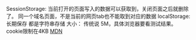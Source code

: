 SessionStorage:
    当前打开的页面写入的数据可以获取到，关闭页面之后就删除了。
    同一个域名页面，不是当前的网页tab也不能取到对应的数据
localStorage:
    长期保存
都是字符串存储
大小： 传统说 5M，具体浏览器要看测试结果。
cookie限制在4KB
[MDN](https://developer.mozilla.org/zh-CN/docs/Web/API/Window/sessionStorage)